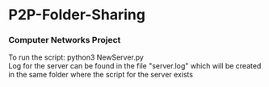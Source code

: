 # P2P-Folder-Sharing
### Computer Networks Project
To run the script:
                 python3 NewServer.py <br>
Log for the server can be found in the file "server.log" which will be created in the same folder where the script for the server exists
